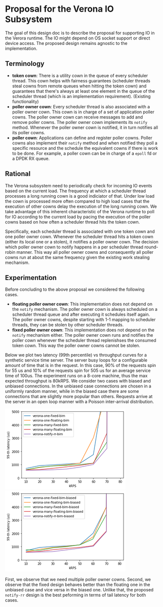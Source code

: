 # Proposal for the Verona IO Subsystem

The goal of this design doc is to describe the proposal for supporting IO in the Verora runtime. The IO might depend on OS socket support or direct device access. The proposed design remains agnostic to the implementation.

## Terminology

- **token cown**: There is a utility cown in the queue of every scheduler thread. This cown helps with fairness guarantees (scheduler threads steal cowns from remote queues when hitting the token cown) and guarantees that there's always at least one element in the queue of the scheduler thread (which is an implementation requirement). (Existing functionality)
- **poller owner cown**: Every scheduler thread is also associated with a poller owner cown. This cown is in charge of a set of application poller cowns. The poller owner cown can receive messages to add and remove poller cowns. The poller owner cown implements its `notify` method. Whenever the poller owner cown is notified, it in turn notifies all its poller cowns.
- **poller cown**: Applications can define and register poller cowns. Poller cowns also implement their `notify` method and when notified they poll a specific resource and the schedule the equivalent cowns if there is work to be done. For example, a poller cown can be in charge of a `epoll` fd or a DPDK RX queue.

## Rational
The Verona subsystem need to periodically check for incoming IO events based on the current load. The frequency at which a scheduler thread processes a long running cown is a good indiciator of that. Under low load the cown is processed more often compared to high load cases that the execution of other cowns delay the execution of the long running cown. We take advantage of this inherent characteristic of the Verona runtime to poll for IO according to the current load by pacing the execution of the poller cowns based on how often a scheduler thread hits the token cown.

Specifically, each scheduler thread is associated with one token cown and one poller owner cown. Whenever the scheduler thread hits a token cown (either its local one or a stolen), it notifies a poller owner cown. The decision which poller owner cown to notify happens in a per scheduler thread round-robin manner. This way all poller owner cowns and consequently all poller cowns run at about the same frequency given the existing work stealing mechanism.

## Experimentation

Before concluding to the above proposal we considered the following cases.

- **floating poller owner cown**: This implementation does not depend on the `notify` mechanism. The poller owner cown is always scheduled on a scheduler thread queue and after executing it schedules itself again. The poller owner cowns, despite starting with 1-1 mapping to scheduler threads, they can be stolen by other scheduler threads.
- **fixed poller owner cown**: This implementation does not depend on the `notify` mechanism either. The poller owner cown runs and notifies the poller cown whenever the scheduler thread replenishses the consumed token cown. This way the poller owner cowns cannot be stolen.

Below we plot two latency (99th percentile) vs throughput curves for a synthetic service time server. The server busy loops for a configurable amount of time that is in the request. In this case, 90% of the requests spin for 55 us and 10% of the requests spin for 505 us for an average service time of 100us. The experiment runs on a 8-core machine, thus the max expected throughput is 80kRPS. We consider two cases with biased and unbiased connections. In the unbiased case connections are chosen in a uniformly random manner, while in the biased case there are some connections that are slightly more popular than others. Requests arrive at the server in an open loop manner with a Poisson inter-arrival distribution.

![unbiased bimosal](unbiased-bimodal.png)
![biased bimosal](biased-bimodal.png)

First, we observe that we need multiple poller owner cowns. Second, we observe that the fixed design behaves better than the floating one in the unbiased case and vice versa in the biased one. Unlike that, the proposed `notify-rr` design is the best peforming in terms of tail latency for both cases.